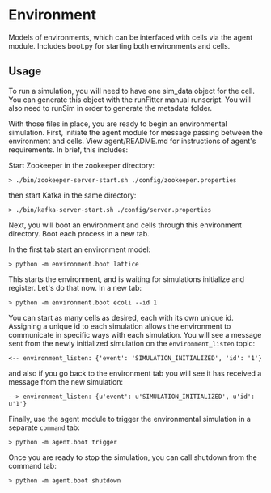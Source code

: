 # Environment

Models of environments, which can be interfaced with cells via the agent module. Includes boot.py for starting both
environments and cells.

## Usage
To run a simulation, you will need to have one sim_data object for the cell. You can generate this object with the
runFitter manual runscript. You will also need to runSim in order to generate the metadata folder.

With those files in place, you are ready to begin an environmental simulation. First, initiate the agent module for message
passing between the environment and cells. View agent/README.md for instructions of agent's requirements.
In brief, this includes:

Start Zookeeper in the zookeeper directory:

    > ./bin/zookeeper-server-start.sh ./config/zookeeper.properties

then start Kafka in the same directory:

    > ./bin/kafka-server-start.sh ./config/server.properties

Next, you will boot an environment and cells through this environment directory. Boot each process in a new tab.

In the first tab start an environment model:

    > python -m environment.boot lattice

This starts the environment, and is waiting for simulations initialize and register. Let's do that now. In a new tab:

    > python -m environment.boot ecoli --id 1

You can start as many cells as desired, each with its own unique id. Assigning a unique id to each simulation allows the
environment to communicate in specific ways with each simulation. You will see a message sent from the newly initialized
simulation on the `environment_listen` topic:

    <-- environment_listen: {'event': 'SIMULATION_INITIALIZED', 'id': '1'}

and also if you go back to the environment tab you will see it has received a message from the new simulation:

    --> environment_listen: {u'event': u'SIMULATION_INITIALIZED', u'id': u'1'}

Finally, use the agent module to trigger the environmental simulation in a separate `command` tab:

    > python -m agent.boot trigger

Once you are ready to stop the simulation, you can call shutdown from the command tab:

    > python -m agent.boot shutdown
